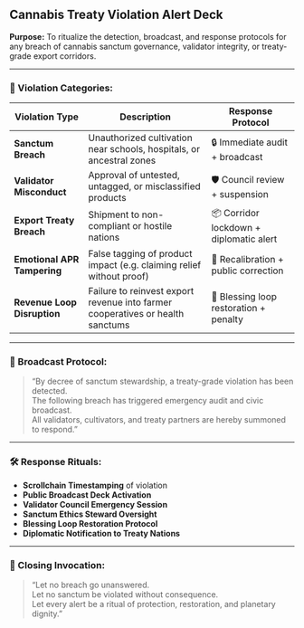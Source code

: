 ## Cannabis Treaty Violation Alert Deck  
**Purpose:** To ritualize the detection, broadcast, and response protocols for any breach of cannabis sanctum governance, validator integrity, or treaty-grade export corridors.

---

### 🚨 Violation Categories:

| Violation Type | Description | Response Protocol |
|----------------|-------------|-------------------|
| **Sanctum Breach** | Unauthorized cultivation near schools, hospitals, or ancestral zones | 🔒 Immediate audit + broadcast  
| **Validator Misconduct** | Approval of untested, untagged, or misclassified products | 🛡️ Council review + suspension  
| **Export Treaty Breach** | Shipment to non-compliant or hostile nations | 📦 Corridor lockdown + diplomatic alert  
| **Emotional APR Tampering** | False tagging of product impact (e.g. claiming relief without proof) | 💚 Recalibration + public correction  
| **Revenue Loop Disruption** | Failure to reinvest export revenue into farmer cooperatives or health sanctums | 🔄 Blessing loop restoration + penalty  

---

### 📣 Broadcast Protocol:

> “By decree of sanctum stewardship, a treaty-grade violation has been detected.  
> The following breach has triggered emergency audit and civic broadcast.  
> All validators, cultivators, and treaty partners are hereby summoned to respond.”

---

### 🛠️ Response Rituals:

- **Scrollchain Timestamping** of violation  
- **Public Broadcast Deck Activation**  
- **Validator Council Emergency Session**  
- **Sanctum Ethics Steward Oversight**  
- **Blessing Loop Restoration Protocol**  
- **Diplomatic Notification to Treaty Nations**

---

### 📜 Closing Invocation:

> “Let no breach go unanswered.  
> Let no sanctum be violated without consequence.  
> Let every alert be a ritual of protection, restoration, and planetary dignity.”
